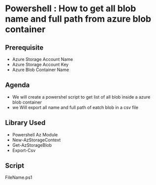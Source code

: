 # Powershell : How to get all blob name and full path from azure blob container

## Prerequisite
- Azure Storage Account Name
- Azure Storage Account Key
- Azure Blob Container Name
## Agenda
- We will create a powershel script to get list of all blob inside a azure blob container
- we Will export all name and full path of eatch blob in a csv file

## Library Used 
- Powershell Az Module
- New-AzStorageContext
- Get-AzStorageBlob
- Export-Csv

## Script
FileName.ps1
